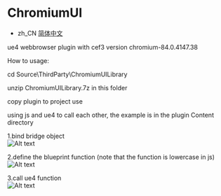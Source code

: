 # ChromiumUI

- zh_CN [简体中文](README.zh_CN.md)

ue4 webbrowser plugin with cef3 version chromium-84.0.4147.38

How to usage:

cd Source\ThirdParty\ChromiumUILibrary

unzip ChromiumUILibrary.7z in this folder

copy plugin to project use


using js and ue4 to call each other, the example is in the plugin Content directory

1.bind bridge object  
![Alt text](https://github.com/shiniu0606/ChromiumUI/blob/main/doc/1.PNG?raw=true "Optional Title")  

2.define the blueprint function (note that the function is lowercase in js)   
![Alt text](https://github.com/shiniu0606/ChromiumUI/blob/main/doc/2.PNG?raw=true "Optional Title")  

3.call ue4 function  
![Alt text](https://github.com/shiniu0606/ChromiumUI/blob/main/doc/3.PNG?raw=true "Optional Title")    
